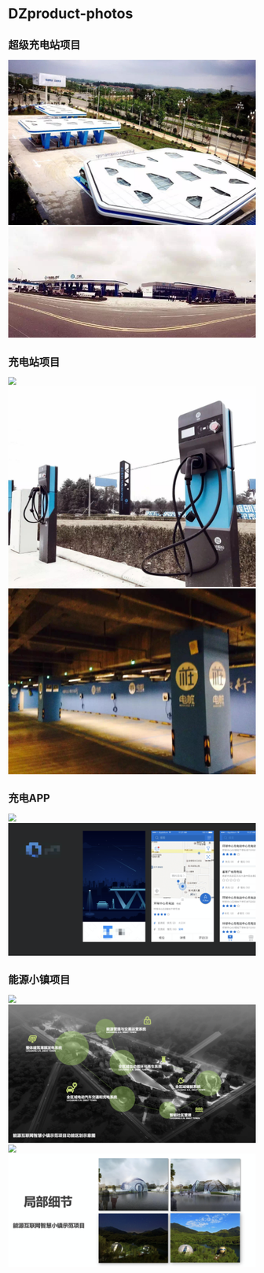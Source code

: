 # DZproduct-photos

## 超级充电站项目
![](贵安超级充电站鸟瞰.jpeg)
![](日照超级充电站.jpeg)

## 充电站项目
![](桩.png.jpeg)
![](微型充电站.jpeg)
![](微型充电站2.jpeg)

## 充电APP
![](DZ桩.png)
![](DZAPP.png)

## 能源小镇项目
![](小镇鸟瞰图2.png)
![](小镇功能规划图.png)
![](小镇鸟瞰图.png)
![](小镇局部细节图.png)
